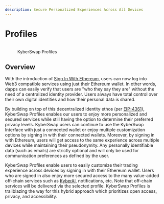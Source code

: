 ```yaml
---
description: Secure Personalized Experiences Across All Devices
---
```


# Profiles

<figure><img src="https://lh4.googleusercontent.com/gdr9QvOjtxT7gSPfrTJ9-pifVzt3abd_LP-7Tyd-KRPU0S9B3pk1Kd0i0MQwcqYb5Y8RvbthHt_CPatr2ln2Rxzb5lfDWVC2AaDfYruAYry3yDpgjlwNUo2TqhJX_DsQv0nS7SUzBKgEGR3DGjW2BQQ" alt=""><figcaption><p>KyberSwap Profiles</p></figcaption></figure>

## Overview

With the introduction of [Sign In With Ethereum](https://login.xyz/), users can now log into Web3 compatible services using just their Ethereum wallet. In other words, dapps can easily verify that users are "who they say they are" without the need of a centralized identity provider. Users always have total control over their own digital identities and how their personal data is shared.&#x20;

By building on top of this decentralized identity ethos (per [EIP-4361](https://eips.ethereum.org/EIPS/eip-4361)), KyberSwap Profiles enables our users to enjoy more personalized and secured services while still having the option to determine their preferred privacy levels. KyberSwap users can continue to use the KyberSwap Interface with just a connected wallet or enjoy multiple customization options by signing in with their connected wallets. Moreover, by signing in with Ethereum, users will get access to the same experience across multiple devices while maintaining their pseudonymity. Any personally identifiable data (such as emails) are strictly optional and will only be used for communication preferences as defined by the user.

KyberSwap Profiles enable users to easily customize their trading experience across devices by signing in with their Ethereum wallet. Users who are signed in also enjoy more secured access to the many value-added off-chain services such as [KyberAI](../../kyberai/), notifications, etc. Note that off-chain services will be delivered via the selected profile. KyberSwap Profiles is trailblazing the way for this hybrid approach which prioritizes open access, privacy, and accessibility.
